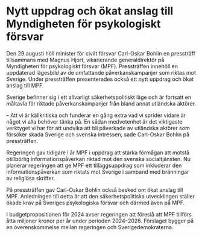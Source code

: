 # Nytt uppdrag och ökat anslag till Myndigheten för psykologiskt försvar

Den 29 augusti höll minister för civilt försvar Carl-Oskar Bohlin en pressträff tillsammans med Magnus Hjort, vikarierande generaldirektör på Myndigheten för psykologiskt försvar (MPF). Pressträffen innehöll en uppdaterad lägesbild av de omfattande påverkanskampanjer som riktas mot Sverige. Under pressträffen presenterades också ett nytt uppdrag och ökat anslag till MPF.

Sverige befinner sig i ett allvarligt säkerhetspolitiskt läge och är fortsatt en måltavla för riktade påverkanskampanjer från bland annat utländska aktörer.

– Att vi är källkritiska och funderar en gång extra vad vi sprider vidare är något vi alla behöver tänka på. En sådan medvetenhet är det viktigaste verktyget vi har för att undvika att bli påverkade av utländska aktörer som försöker skada Sverige och svenska intressen, sade Carl-Oskar Bohlin på pressträffen.

Regeringen gav tidigare i år MPF i uppdrag att stärka förmågan att motstå otillbörlig informationspåverkan riktad mot den svenska socialtjänsten. Nu planerar regeringen att ge MPF ett tilläggsuppdrag som inkluderar den informationspåverkan som riktats mot Sverige i samband med bränningar av religiösa skrifter.

På pressträffen gav Carl-Oskar Bohlin också besked om ökat anslag till MPF. Anledningen till detta är att den säkerhetspolitiska utvecklingen ställer ökade krav på Sveriges psykologiska försvar och därmed även på MPF.

I budgetpropositionen för 2024 avser regeringen att föreslå att MPF tillförs åtta miljoner kronor per år under perioden 2024–2026. Förslaget bygger på en överenskommelse mellan regeringen och Sverigedemokraterna.
